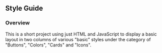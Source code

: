 ## Style Guide

### Overview
This is a short project using just HTML and JavaScript to display a basic layout in two columns of various "basic" styles under the category of "Buttons", "Colors", "Cards" and "Icons".